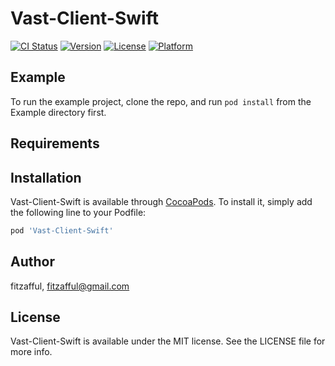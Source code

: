 # Vast-Client-Swift

[![CI Status](https://img.shields.io/travis/fitzafful/Vast-Client-Swift.svg?style=flat)](https://travis-ci.org/fitzafful/Vast-Client-Swift)
[![Version](https://img.shields.io/cocoapods/v/Vast-Client-Swift.svg?style=flat)](https://cocoapods.org/pods/Vast-Client-Swift)
[![License](https://img.shields.io/cocoapods/l/Vast-Client-Swift.svg?style=flat)](https://cocoapods.org/pods/Vast-Client-Swift)
[![Platform](https://img.shields.io/cocoapods/p/Vast-Client-Swift.svg?style=flat)](https://cocoapods.org/pods/Vast-Client-Swift)

## Example

To run the example project, clone the repo, and run `pod install` from the Example directory first.

## Requirements

## Installation

Vast-Client-Swift is available through [CocoaPods](https://cocoapods.org). To install
it, simply add the following line to your Podfile:

```ruby
pod 'Vast-Client-Swift'
```

## Author

fitzafful, fitzafful@gmail.com

## License

Vast-Client-Swift is available under the MIT license. See the LICENSE file for more info.
